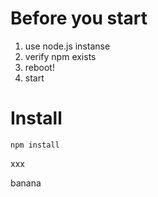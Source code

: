# Before you start

1. use node.js instanse
2. verify npm exists
3. reboot!
4. start

# Install

```
npm install
```
xxx

banana
